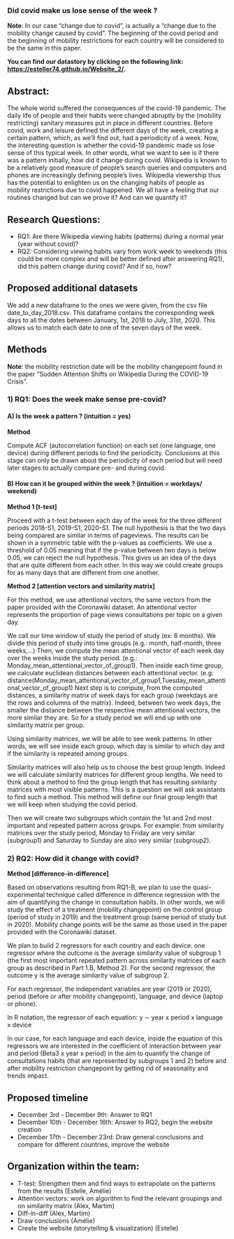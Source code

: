 ### Did covid make us lose sense of the week ? 

**Note**: In our case “change due to covid”, is actually a “change due to the mobility change caused by covid”. The beginning of the covid period and the beginning of mobility restrictions for each country will be considered to be the same in this paper. 

**You can find our datastory by clicking on the following link: https://esteller74.github.io/Website_2/.**

## Abstract: 

The whole world suffered the consequences of the covid-19 pandemic. The daily life of people and their habits were changed abruptly by the (mobility restricting) sanitary measures put in place in different countries. Before covid, work and leisure defined the different days of the week, creating a certain pattern, which, as we’ll find out, had a periodicity of a week. Now, the interesting question is whether the covid-19 pandemic made us lose sense of this typical week. In other words, what we want to see is if there was a pattern initially, how did it change during covid. Wikipedia is known to be a relatively good measure of people’s search queries and computers and phones are increasingly defining people’s lives. Wikipedia viewership thus has the potential to enlighten us on the changing habits of people as mobility restrictions due to covid happened. We all have a feeling that our routines changed but can we prove it? And can we quantify it?
## Research Questions: 
- RQ1: Are there Wikipedia viewing habits (patterns) during a normal year (year without covid)?
- RQ2: Considering viewing habits vary from work week to weekends (this could be more complex and will be better defined after answering RQ1), did this pattern change during covid? And if so, how?
## Proposed additional datasets
We add a new dataframe to the ones we were given, from the csv file date_to_day_2018.csv. This dataframe contains the corresponding week days to all the dates between January, 1st, 2018 to July, 31st, 2020. This allows us to match each date to one of the seven days of the week.
## Methods
**Note**: the mobility restriction date will be the mobility changepoint found in the paper “Sudden Attention Shifts on Wikipedia During the COVID-19 Crisis”. 

### 1) RQ1: Does the week make sense pre-covid?

#### A) Is the week a pattern ? (intuition = yes)

**Method**

Compute ACF (autocorrelation function) on each set (one language, one device) during different periods to find the periodicity. Conclusions at this stage can only be drawn about the periodicity of each period but will need later stages to actually compare pre- and during covid.

#### B) How can it be grouped within the week ? (intuition = workdays/ weekend)

**Method 1 [t-test]**

Proceed with a t-test between each day of the week for the three different periods 2018-S1, 2019-S1, 2020-S1. The null hypothesis is that the two days being compared are similar in terms of pageviews. The results can be shown in a symmetric table with the p-values as coefficients. We use a threshold of 0.05 meaning that if the p-value between two days is below 0.05, we can reject the null hypothesis. This gives us an idea of the days that are quite different from each other. In this way we could create groups for as many days that are different from one another. 

**Method 2 [attention vectors and similarity matrix]**

For this method, we use attentional vectors, the same vectors from the paper provided with the Coronawiki dataset. An attentional vector represents the proportion of page views consultations per topic on a given day.

We call our time window of study the period of study (ex: 6 months). We divide this period of study into time groups (e.g.: month, half-month, three weeks,...)
Then, we compute the mean attentional vector of each week day over the weeks inside the study period. (e.g.: Monday_mean_attentional_vector_of_group1). 
Then inside each time group, we calculate euclidean distances between each attentional vector. (e.g: distance(Monday_mean_attentional_vector_of_group1,Tuesday_mean_attentional_vector_of_group1)
Next step is to compute, from the computed distances, a similarity matrix of week days for each group (weekdays are the rows and columns of the matrix). Indeed, between two week days, the smaller the distance between the respective mean attentional vectors, the more similar they are. So for a study period we will end up with one similarity matrix per group. 

Using similarity matrices, we will be able to see week patterns. In other words, we will see inside each group, which day is similar to which day and if the similarity is repeated among groups. 

Similarity matrices will also help us to choose the best group length. Indeed we will calculate similarity matrices for different group lengths. We need to think about a method to find the group length that has resulting similarity matrices with most visible patterns. This is a question we will ask assistants to find such a method.
This method will define our final group length that we will keep when studying the covid period.

Then we will create two subgroups which contain the 1st and 2nd most important and repeated pattern across groups. For example: from similarity matrices over the study period, Monday to Friday are very similar (subgroup1) and Saturday to Sunday are also very similar (subgroup2). 

### 2) RQ2: How did it change with covid? 

**Method [difference-in-difference]**

Based on observations resulting from RQ1-B, we plan to use the quasi-experimental technique called difference in difference regression with the aim of quantifying the change in consultation habits. In other words, we will study the effect of a treatment (mobility changepoint) on the control group (period of study in 2019) and the treatment group (same period of study but in 2020). Mobility change points will be the same as those used in the paper provided with the Coronawiki dataset.

We plan to build 2 regressors for each country and each device: one regressor where the outcome is the average similarity value of subgroup 1 (the first most important repeated pattern across similarity matrices of each group as described in Part 1.B, Method 2).
For the second regressor, the outcome y is the average similarity value of subgroup 2.

For each regressor, the independent variables are year (2019 or 2020), period (before or after mobility changepoint), language, and device (laptop or phone).

In R notation, the regressor of each equation:
y ∼ year x period x language x device

In our case, for each language and each device, inside the equation of this regressors we are interested in the coefficient of interaction between year and period (Beta3 x year x period) in the aim to quantify the change of consultations habits (that are represented by subgroups 1 and 2) before and after mobility restriction changepoint by getting rid of seasonality and trends impact.

## Proposed timeline

- December 3rd - December 9th: Answer to RQ1
- December 10th - December 16th: Answer to RQ2, begin the website creation
- December 17th - December 23rd: Draw general conclusions and compare for different countries, improve the website

## Organization within the team: 

- T-test: Strengthen them and find ways to extrapolate on the patterns from the results (Estelle, Amélie)
- Attention vectors: work on algorithm to find the relevant groupings and on similarity matrix (Alex, Martim)
- Diff-in-diff (Alex, Martim)
- Draw conclusions (Amélie)
- Create the website (storytelling & visualization) (Estelle)

